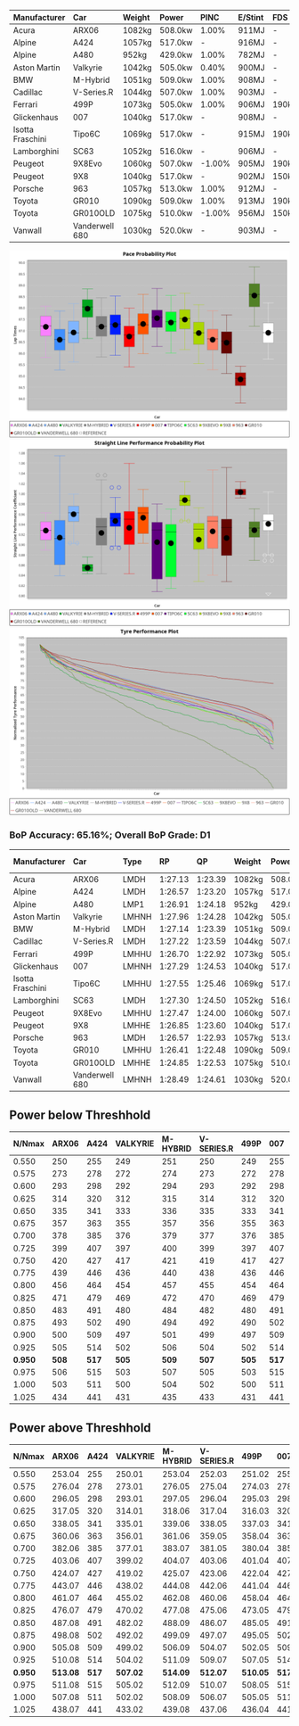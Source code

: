 | Manufacturer     | Car            | Weight | Power   | PINC    | E/Stint | FDS     |
|:-|:-|:-|:-|:-|:-|:-|
| Acura            | ARX06          | 1082kg | 508.0kw | 1.00%   | 911MJ   |    -    |
| Alpine           | A424           | 1057kg | 517.0kw |    -    | 916MJ   |    -    |
| Alpine           | A480           | 952kg  | 429.0kw | 1.00%   | 782MJ   |    -    |
| Aston Martin     | Valkyrie       | 1042kg | 505.0kw | 0.40%   | 900MJ   |    -    |
| BMW              | M-Hybrid       | 1051kg | 509.0kw | 1.00%   | 908MJ   |    -    |
| Cadillac         | V-Series.R     | 1044kg | 507.0kw | 1.00%   | 903MJ   |    -    |
| Ferrari          | 499P           | 1073kg | 505.0kw | 1.00%   | 906MJ   | 190kph  |
| Glickenhaus      | 007            | 1040kg | 517.0kw |    -    | 908MJ   |    -    |
| Isotta Fraschini | Tipo6C         | 1069kg | 517.0kw |    -    | 915MJ   | 190kph  |
| Lamborghini      | SC63           | 1052kg | 516.0kw |    -    | 906MJ   |    -    |
| Peugeot          | 9X8Evo         | 1060kg | 507.0kw | -1.00%  | 905MJ   | 190kph  |
| Peugeot          | 9X8            | 1040kg | 517.0kw |    -    | 902MJ   | 150kph  |
| Porsche          | 963            | 1057kg | 513.0kw | 1.00%   | 912MJ   |    -    |
| Toyota           | GR010          | 1090kg | 509.0kw | 1.00%   | 913MJ   | 190kph  |
| Toyota           | GR010OLD       | 1075kg | 510.0kw | -1.00%  | 956MJ   | 150kph  |
| Vanwall          | Vanderwell 680 | 1030kg | 520.0kw |    -    | 903MJ   |    -    |

![PACECHART](./IMG/ACOMETHOD.png)
![STRAIGHTLINEPERFORMANCECHART](./IMG/ACOMETHOD_sp.png)
![TYREPERFORMANCECHART](./IMG/ACOMETHOD_tw.png)

### BoP Accuracy: 65.16%; Overall BoP Grade: D1
| Manufacturer     | Car            | Type  | RP      | QP      | Weight | Power¹  | Threshhold | PINC    | Power²   | E/Stint | AVG Vmax  | FDS     | RDLC | L/Stint | BOP-Grade | Model Accuracy | Model Points | Match%  | SimDiff |
|:-|:-|:-|:-|:-|:-|:-|:-|:-|:-|:-|:-|:-|:-|:-|:-|:-|:-|:-|:-|
| Acura            | ARX06          | LMDH  | 1:27.13 | 1:23.39 | 1082kg | 508.0kw | 210.0kph   | 1.00%   | 513.10kw |  911MJ  | 269.72kph |    -    | 0.98 | 43      | ~A1       | 100.00%        | 996          | 95.15%  | #       |
| Alpine           | A424           | LMDH  | 1:26.57 | 1:23.20 | 1057kg | 517.0kw | 210.0kph   |    -    | 517.00kw |  916MJ  | 269.34kph |    -    | 1.02 | 43      | -C2       | 99.37%         | 2056         | 74.86%  | #       |
| Alpine           | A480           | LMP1  | 1:26.91 | 1:24.18 |  952kg | 429.0kw | 210.0kph   | 1.00%   | 433.30kw |  782MJ  | 273.36kph |    -    | 0.97 | 40      | ~A1       | 96.76%         | 1135         | 97.15%  | #       |
| Aston Martin     | Valkyrie       | LMHNH | 1:27.96 | 1:24.28 | 1042kg | 505.0kw | 210.0kph   | 0.40%   | 507.00kw |  900MJ  | 260.16kph |    -    | 1.05 | 43      | +Ω1       | 100.00%        | 247          | 25.64%  | #       |
| BMW              | M-Hybrid       | LMDH  | 1:27.14 | 1:23.39 | 1051kg | 509.0kw | 210.0kph   | 1.00%   | 514.10kw |  908MJ  | 271.40kph |    -    | 1.02 | 43      | ~A1       | 99.20%         | 3081         | 97.96%  | #       |
| Cadillac         | V-Series.R     | LMDH  | 1:27.22 | 1:23.59 | 1044kg | 507.0kw | 210.0kph   | 1.00%   | 512.10kw |  903MJ  | 273.14kph |    -    | 1.02 | 43      | +B2       | 99.22%         | 5358         | 84.54%  | #       |
| Ferrari          | 499P           | LMHHU | 1:26.70 | 1:22.92 | 1073kg | 505.0kw | 210.0kph   | 1.00%   | 510.10kw |  906MJ  | 270.78kph | 190kph  | 1.03 | 43      | -B2       | 99.93%         | 6954         | 82.82%  | #       |
| Glickenhaus      | 007            | LMHNH | 1:27.29 | 1:24.53 | 1040kg | 517.0kw | 210.0kph   |    -    | 517.00kw |  908MJ  | 275.84kph |    -    | 0.96 | 43      | +C1       | 94.07%         | 2174         | 79.78%  | #       |
| Isotta Fraschini | Tipo6C         | LMHHU | 1:27.55 | 1:25.46 | 1069kg | 517.0kw | 210.0kph   |    -    | 517.00kw |  915MJ  | 267.48kph | 190kph  | 1.06 | 43      | +Ω1       | 97.73%         | 129          | 43.85%  | #       |
| Lamborghini      | SC63           | LMDH  | 1:27.30 | 1:24.50 | 1052kg | 516.0kw | 210.0kph   |    -    | 516.00kw |  906MJ  | 267.86kph |    -    | 1.06 | 43      | +B1       | 100.00%        | 784          | 89.38%  | #       |
| Peugeot          | 9X8Evo         | LMHHU | 1:27.47 | 1:24.00 | 1060kg | 507.0kw | 210.0kph   | -1.00%  | 501.90kw |  905MJ  | 279.55kph | 190kph  | 0.99 | 43      | +C2       | 100.00%        | 1458         | 73.49%  | #       |
| Peugeot          | 9X8            | LMHHE | 1:26.85 | 1:23.60 | 1040kg | 517.0kw | 210.0kph   |    -    | 517.00kw |  902MJ  | 269.55kph | 150kph  | 1.04 | 43      | -A2       | 98.36%         | 4506         | 92.86%  | #       |
| Porsche          | 963            | LMDH  | 1:26.57 | 1:22.93 | 1057kg | 513.0kw | 210.0kph   | 1.00%   | 518.10kw |  912MJ  | 271.16kph |    -    | 1.01 | 43      | -C1       | 99.87%         | 14199        | 75.07%  | #       |
| Toyota           | GR010          | LMHHU | 1:26.41 | 1:22.48 | 1090kg | 509.0kw | 210.0kph   | 1.00%   | 514.10kw |  913MJ  | 267.37kph | 190kph  | 1.02 | 43      | -D2       | 99.92%         | 5012         | 64.27%  | #       |
| Toyota           | GR010OLD       | LMHHE | 1:24.85 | 1:22.53 | 1075kg | 510.0kw | 210.0kph   | -1.00%  | 504.90kw |  956MJ  | 280.30kph | 150kph  | 1.01 | 43      | -Ω2       | 100.00%        | 351          | -54.29% | #       |
| Vanwall          | Vanderwell 680 | LMHNH | 1:28.49 | 1:24.61 | 1030kg | 520.0kw | 210.0kph   |    -    | 520.00kw |  903MJ  | 272.98kph |    -    | 1.02 | 43      | +Ω1       | 95.37%         | 639          | 20.01%  | #       |

## Power below Threshhold
| N/Nmax    | ARX06   | A424    | VALKYRIE | M-HYBRID | V-SERIES.R | 499P    | 007     | TIPO6C  | SC63    | 9X8EVO  | 9X8     | 963     | GR010   | GR010OLD | VANDERWELL 680 | ​     | RPM      | A480       |
|:-|:-|:-|:-|:-|:-|:-|:-|:-|:-|:-|:-|:-|:-|:-|:-|:-|:-|:-|
|  0.550    |  250    |  255    |  249     |  251     |  250       |  249    |  255    |  255    |  254    |  250    |  255    |  253    |  251    |  251     |  256           |  ​    |   --     |  0.00      |
|  0.575    |  273    |  278    |  272     |  274     |  273       |  272    |  278    |  278    |  277    |  273    |  278    |  276    |  274    |  274     |  279           |  ​    |   --     |  0.00      |
|  0.600    |  293    |  298    |  292     |  294     |  293       |  292    |  298    |  298    |  298    |  293    |  298    |  296    |  294    |  295     |  300           |  ​    |   --     |  0.00      |
|  0.625    |  314    |  320    |  312     |  315     |  314       |  312    |  320    |  320    |  319    |  314    |  320    |  317    |  315    |  316     |  322           |  ​    |   --     |  0.00      |
|  0.650    |  335    |  341    |  333     |  336     |  335       |  333    |  341    |  341    |  340    |  335    |  341    |  338    |  336    |  337     |  343           |  ​    |   --     |  0.00      |
|  0.675    |  357    |  363    |  355     |  357     |  356       |  355    |  363    |  363    |  362    |  356    |  363    |  360    |  357    |  358     |  365           |  ​    |   --     |  0.00      |
|  0.700    |  378    |  385    |  376     |  379     |  377       |  376    |  385    |  385    |  384    |  377    |  385    |  382    |  379    |  380     |  387           |  ​    |   --     |  0.00      |
|  0.725    |  399    |  407    |  397     |  400     |  399       |  397    |  407    |  407    |  406    |  399    |  407    |  403    |  400    |  401     |  409           |  ​    |   --     |  0.00      |
|  0.750    |  420    |  427    |  417     |  421     |  419       |  417    |  427    |  427    |  427    |  419    |  427    |  424    |  421    |  422     |  430           |  ​    |   --     |  0.00      |
|  0.775    |  439    |  446    |  436     |  440     |  438       |  436    |  446    |  446    |  446    |  438    |  446    |  443    |  440    |  441     |  449           |  ​    |  5000    |  253.55    |
|  0.800    |  456    |  464    |  454     |  457     |  455       |  454    |  464    |  464    |  463    |  455    |  464    |  461    |  457    |  458     |  467           |  ​    |  5500    |  299.65    |
|  0.825    |  471    |  479    |  469     |  472     |  470       |  469    |  479    |  479    |  478    |  470    |  479    |  476    |  472    |  473     |  482           |  ​    |  6000    |  334.73    |
|  0.850    |  483    |  491    |  480     |  484     |  482       |  480    |  491    |  491    |  490    |  482    |  491    |  487    |  484    |  485     |  494           |  ​    |  6500    |  377.83    |
|  0.875    |  493    |  502    |  490     |  494     |  492       |  490    |  502    |  502    |  501    |  492    |  502    |  498    |  494    |  495     |  505           |  ​    |  7000    |  421.92    |
|  0.900    |  500    |  509    |  497     |  501     |  499       |  497    |  509    |  509    |  508    |  499    |  509    |  505    |  501    |  502     |  512           |  ​    |  7500    |  432.95    |
|  0.925    |  505    |  514    |  502     |  506     |  504       |  502    |  514    |  514    |  513    |  504    |  514    |  510    |  506    |  507     |  517           |  ​    |  8000    |  428.94    |
| **0.950** | **508** | **517** | **505**  | **509**  | **507**    | **505** | **517** | **517** | **516** | **507** | **517** | **513** | **509** | **510**  | **520**        | **​** | **8500** | **431.94** |
|  0.975    |  506    |  515    |  503     |  507     |  505       |  503    |  515    |  515    |  514    |  505    |  515    |  511    |  507    |  508     |  518           |  ​    |  9000    |  215.47    |
|  1.000    |  503    |  511    |  500     |  504     |  502       |  500    |  511    |  511    |  510    |  502    |  511    |  507    |  504    |  505     |  514           |  ​    |   --     |  0.00      |
|  1.025    |  434    |  441    |  431     |  435     |  433       |  431    |  441    |  441    |  441    |  433    |  441    |  438    |  435    |  436     |  444           |  ​    |   --     |  0.00      |

## Power above Threshhold
| N/Nmax    | ARX06      | A424    | VALKYRIE   | M-HYBRID   | V-SERIES.R | 499P       | 007     | TIPO6C  | SC63    | 9X8EVO     | 9X8     | 963        | GR010      | GR010OLD   | VANDERWELL 680 | ​     | RPM      | A480       |
|:-|:-|:-|:-|:-|:-|:-|:-|:-|:-|:-|:-|:-|:-|:-|:-|:-|:-|:-|
|  0.550    |  253.04    |  255    |  250.01    |  253.04    |  252.03    |  251.02    |  255    |  255    |  254    |  247.46    |  255    |  255.06    |  253.04    |  248.44    |  256           |  ​    |   --     |  0.00      |
|  0.575    |  276.04    |  278    |  273.01    |  276.05    |  275.04    |  274.03    |  278    |  278    |  277    |  270.50    |  278    |  278.07    |  276.05    |  271.48    |  279           |  ​    |   --     |  0.00      |
|  0.600    |  296.05    |  298    |  293.01    |  297.05    |  296.04    |  295.03    |  298    |  298    |  298    |  290.54    |  298    |  299.08    |  297.05    |  291.52    |  300           |  ​    |   --     |  0.00      |
|  0.625    |  317.05    |  320    |  314.01    |  318.06    |  317.04    |  316.03    |  320    |  320    |  319    |  310.58    |  320    |  321.08    |  318.06    |  312.56    |  322           |  ​    |   --     |  0.00      |
|  0.650    |  338.05    |  341    |  335.01    |  339.06    |  338.05    |  337.03    |  341    |  341    |  340    |  331.61    |  341    |  342.09    |  339.06    |  333.59    |  343           |  ​    |   --     |  0.00      |
|  0.675    |  360.06    |  363    |  356.01    |  361.06    |  359.05    |  358.04    |  363    |  363    |  362    |  352.65    |  363    |  364.09    |  361.06    |  354.63    |  365           |  ​    |   --     |  0.00      |
|  0.700    |  382.06    |  385    |  377.01    |  383.07    |  381.05    |  380.04    |  385    |  385    |  384    |  373.69    |  385    |  386.10    |  383.07    |  375.67    |  387           |  ​    |   --     |  0.00      |
|  0.725    |  403.06    |  407    |  399.02    |  404.07    |  403.06    |  401.04    |  407    |  407    |  406    |  394.73    |  407    |  407.10    |  404.07    |  396.71    |  409           |  ​    |   --     |  0.00      |
|  0.750    |  424.07    |  427    |  419.02    |  425.07    |  423.06    |  422.04    |  427    |  427    |  427    |  414.77    |  427    |  428.11    |  425.07    |  416.74    |  430           |  ​    |   --     |  0.00      |
|  0.775    |  443.07    |  446    |  438.02    |  444.08    |  442.06    |  441.04    |  446    |  446    |  446    |  433.80    |  446    |  447.11    |  444.08    |  435.78    |  449           |  ​    |  5000    |  253.55    |
|  0.800    |  461.07    |  464    |  455.02    |  462.08    |  460.06    |  458.04    |  464    |  464    |  463    |  450.84    |  464    |  465.12    |  462.08    |  453.81    |  467           |  ​    |  5500    |  299.65    |
|  0.825    |  476.07    |  479    |  470.02    |  477.08    |  475.06    |  473.05    |  479    |  479    |  478    |  465.86    |  479    |  480.12    |  477.08    |  468.84    |  482           |  ​    |  6000    |  334.73    |
|  0.850    |  487.08    |  491    |  482.02    |  488.09    |  486.07    |  485.05    |  491    |  491    |  490    |  476.88    |  491    |  492.12    |  488.09    |  479.86    |  494           |  ​    |  6500    |  377.83    |
|  0.875    |  498.08    |  502    |  492.02    |  499.09    |  497.07    |  495.05    |  502    |  502    |  501    |  486.90    |  502    |  503.13    |  499.09    |  489.87    |  505           |  ​    |  7000    |  421.92    |
|  0.900    |  505.08    |  509    |  499.02    |  506.09    |  504.07    |  502.05    |  509    |  509    |  508    |  493.92    |  509    |  510.13    |  506.09    |  496.89    |  512           |  ​    |  7500    |  432.95    |
|  0.925    |  510.08    |  514    |  504.02    |  511.09    |  509.07    |  507.05    |  514    |  514    |  513    |  498.92    |  514    |  515.13    |  511.09    |  501.89    |  517           |  ​    |  8000    |  428.94    |
| **0.950** | **513.08** | **517** | **507.02** | **514.09** | **512.07** | **510.05** | **517** | **517** | **516** | **501.93** | **517** | **518.13** | **514.09** | **504.90** | **520**        | **​** | **8500** | **431.94** |
|  0.975    |  511.08    |  515    |  505.02    |  512.09    |  510.07    |  508.05    |  515    |  515    |  514    |  499.93    |  515    |  516.13    |  512.09    |  502.90    |  518           |  ​    |  9000    |  215.47    |
|  1.000    |  507.08    |  511    |  502.02    |  508.09    |  506.07    |  505.05    |  511    |  511    |  510    |  496.92    |  511    |  512.13    |  508.09    |  499.89    |  514           |  ​    |   --     |  0.00      |
|  1.025    |  438.07    |  441    |  433.02    |  439.08    |  437.06    |  436.04    |  441    |  441    |  441    |  428.79    |  441    |  442.11    |  439.08    |  430.77    |  444           |  ​    |   --     |  0.00      |
